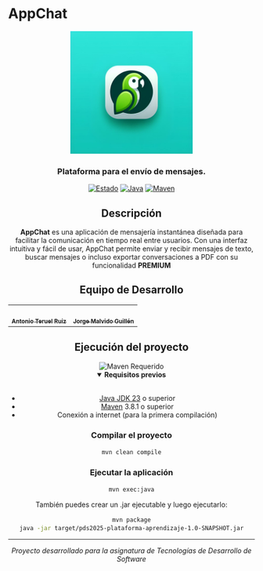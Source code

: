 # AppChat
<div align="center">

<img src="src\main\resources\images\appchat_logo.png" alt="AppChat Logo" width="250"/>

### Plataforma para el envío de mensajes.

[![Estado](https://img.shields.io/badge/Estado-En_Desarrollo-yellow.svg)](https://github.com/teerueel/AppChat.git)
[![Java](https://img.shields.io/badge/Java-23-orange.svg)](https://www.oracle.com/java/)
[![Maven](https://img.shields.io/badge/Maven-3.9.9-blue.svg)](https://maven.apache.org/)

## Descripción

<div align="center">
  
**AppChat** es una aplicación de mensajería instantánea diseñada para facilitar la comunicación en tiempo real entre usuarios. Con una interfaz intuitiva y fácil de usar, AppChat permite enviar y recibir mensajes de texto, buscar mensajes o incluso exportar conversaciones a PDF con su funcionalidad **PREMIUM**

</details>

## Equipo de Desarrollo

<table>
  <tr>
    <td align="center"><a href="https://github.com/teerueel"><img src="https://github.com/identicons/teerueel.png" width="100px;" alt=""/><br /><sub><b>Antonio Teruel Ruiz</b></sub></a></td>
     <td align="center"><a href="https://github.com/MalvidoPro"><img src="https://github.com/identicons/MalvidoPro.png" width="100px;" alt=""/><br /><sub><b>Jorge Malvido Guillén</b></sub></a></td>
  </tr>
</table>

## Ejecución del proyecto

<div align="center">
<img src="https://img.shields.io/badge/Maven-Requerido-1565C0?style=for-the-badge&logo=apache-maven" alt="Maven Requerido"/>
</div>

<details open>
<summary><b>Requisitos previos</b></summary>
<br/>

- [Java JDK 23](https://www.oracle.com/java/technologies/downloads/) o superior
- [Maven](https://maven.apache.org/install.html) 3.8.1 o superior
- Conexión a internet (para la primera compilación)

</details>

### Compilar el proyecto

```bash
mvn clean compile
```

### Ejecutar la aplicación

```bash
mvn exec:java
```

También puedes crear un .jar ejecutable y luego ejecutarlo:

```bash
mvn package
java -jar target/pds2025-plataforma-aprendizaje-1.0-SNAPSHOT.jar
```

---

<div align="center">
<i>Proyecto desarrollado para la asignatura de Tecnologías de Desarrollo de Software</i>
</div>
